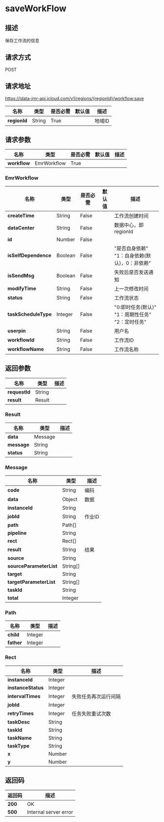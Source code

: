 # saveWorkFlow


## 描述
保存工作流的信息

## 请求方式
POST

## 请求地址
https://idata-jmr-api.jcloud.com/v1/regions/{regionId}/workflow:save

|名称|类型|是否必需|默认值|描述|
|---|---|---|---|---|
|**regionId**|String|True||地域ID|

## 请求参数
|名称|类型|是否必需|默认值|描述|
|---|---|---|---|---|
|**workflow**|EmrWorkflow|True|||

### <a name="EmrWorkflow">EmrWorkflow</a>
|名称|类型|是否必需|默认值|描述|
|---|---|---|---|---|
|**createTime**|String|False||工作流创建时间|
|**dataCenter**|String|False||数据中心，即regionId|
|**id**|Number|False|||
|**isSelfDependence**|Boolean|False||"是否自身依赖"<br>"1：自身依赖(默认)，0：非依赖"<br>|
|**isSendMsg**|Boolean|False||失败后是否发送通知|
|**modifyTime**|String|False||上一次修改时间|
|**status**|String|False||工作流状态|
|**taskScheduleType**|Integer|False||"0:即时任务(默认)"<br>"1：周期性任务"<br>"2：定时任务"<br>|
|**userpin**|String|False||用户名|
|**workflowId**|String|False||工作流ID|
|**workflowName**|String|False||工作流名称|

## 返回参数
|名称|类型|描述|
|---|---|---|
|**requestId**|String||
|**result**|Result||


### <a name="Result">Result</a>
|名称|类型|描述|
|---|---|---|
|**data**|Message||
|**message**|String||
|**status**|String||
### <a name="Message">Message</a>
|名称|类型|描述|
|---|---|---|
|**code**|String|编码|
|**data**|Object|数据|
|**instanceId**|String||
|**jobId**|String|作业ID|
|**path**|Path[]||
|**pipeline**|String||
|**rect**|Rect[]||
|**result**|String|结果|
|**source**|String||
|**sourceParameterList**|String[]||
|**target**|String||
|**targetParameterList**|String[]||
|**taskId**|String||
|**total**|Integer||
### <a name="Path">Path</a>
|名称|类型|描述|
|---|---|---|
|**child**|Integer||
|**father**|Integer||
### <a name="Rect">Rect</a>
|名称|类型|描述|
|---|---|---|
|**instanceId**|Integer||
|**instanceStatus**|Integer||
|**intervalTimes**|Integer|失败任务再次运行间隔|
|**jobId**|Integer||
|**retryTimes**|Integer|任务失败重试次数|
|**taskDesc**|String||
|**taskId**|String||
|**taskName**|String||
|**taskType**|String||
|**x**|Number||
|**y**|Number||

## 返回码
|返回码|描述|
|---|---|
|**200**|OK|
|**500**|Internal server error|
